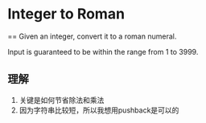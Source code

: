 # Integer to Roman
==
Given an integer, convert it to a roman numeral.

Input is guaranteed to be within the range from 1 to 3999.

## 理解
1. 关键是如何节省除法和乘法
2. 因为字符串比较短，所以我想用pushback是可以的